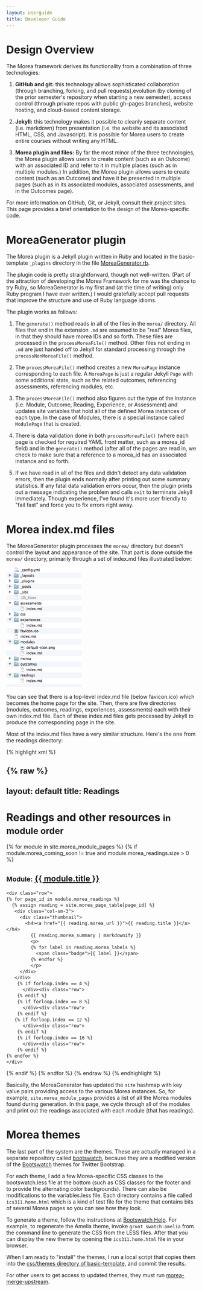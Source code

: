 ```yaml
---
layout: userguide
title: Developer Guide
---
```


# Design Overview

The Morea framework derives its functionality from a combination of three technologies:

  1. **GitHub and git:**  this technology allows sophisticated collaboration (through branching, forking, and pull requests),evolution (by cloning of the prior semester's repository when starting a new semester), access control (through private repos with public gh-pages branches), website hosting, and cloud-based content storage.
     
  2. **Jekyll:** this technology makes it possible to cleanly separate content (i.e. markdown) from presentation (i.e. the website and its associated HTML, CSS, and Javascript). It is possible for Morea users to create entire courses without writing any HTML. 
  
  3. **Morea plugin and files:** By far the most minor of the three technologies, the Morea plugin allows users to create content (such as an Outcome) with an associated ID and refer to it in multiple places (such as in multiple modules.) In addition, the Morea plugin allows users to create content (such as an Outcome) and have it be presented in multiple pages (such as in its associated modules, associated assessments, and in the Outcomes page). 
  
For more information on GitHub, Git, or Jekyll, consult their project sites.  This page provides a brief orientation to the design of the Morea-specific code.
 
# MoreaGenerator plugin

The Morea plugin is a Jekyll plugin written in Ruby and located in the basic-template `_plugins` directory in the file [MoreaGenerator.rb](https://github.com/morea-framework/basic-template/blob/master/src/_plugins/MoreaGenerator.rb).

The plugin code is pretty straightforward, though not well-written.  (Part of the attraction of developing the Morea Framework for me was the chance to try Ruby, so MoreaGenerator is my first and (at the time of writing) only Ruby program I have ever written.) I would gratefully accept pull requests that improve the structure and use of Ruby language idioms. 

The plugin works as follows:

  1. The `generate()` method reads in all of the files in the `morea/` directory.  All files that end in the extension `.md` are assumed to be "real" Morea files, in that they should have morea IDs and so forth. These files are processed in the `processMoreaFile()` method.  Other files not ending in `.md` are just handed off to Jekyll for standard processing through the `processNonMoreaFile()` method.
  
  2. The `processMoreaFile()` method creates a new `MoreaPage` instance corresponding to each file. A `MoreaPage` is just a regular Jekyll `Page` with some additional state, such as the related outcomes, referencing assessments, referencing modules, etc. 
  
  3. The `processMoreaFile()` method also figures out the type of the instance (i.e. Module, Outcome, Reading, Experience, or Assessment) and updates site variables that hold all of the defined Morea instances of each type.  In the case of Modules, there is a special instance called `ModulePage` that is created. 
  
  4. There is data validation done in both `processMoreaFile()` (where each page is checked for required YAML front matter, such as a morea_id field) and in the `generate()` method (after all of the pages are read in, we check to make sure that a reference to a morea_id has an associated instance and so forth.  
  
  5. If we have read in all of the files and didn't detect any data validation errors, then the plugin ends normally after printing out some summary statistics.  If any fatal data validation errors occur, then the plugin prints out a message indicating the problem and calls `exit` to terminate Jekyll immediately.   Though experience, I've found it's more user friendly to "fail fast" and force you to fix errors right away. 
  
# Morea index.md files

The MoreaGenerator plugin processes the `morea/` directory but doesn't control the layout and appearance of the site.   That part is done outside the `morea/` directory, primarily through a set of index.md files illustrated below:
 
 <img src="images/basic-template-src-directory.png" width="200px" class="img-responsive"/>

You can see that there is a top-level index.md file (below favicon.ico) which becomes the home page for the site.  Then, there are five directories (modules, outcomes, readings, experiences, assessments) each with their own index.md file.  Each of these index.md files gets processed by Jekyll to produce the corresponding page in the site. 

Most of the index.md files have a very similar structure. Here's the one from the readings directory:

{% highlight xml %}

{% raw %}
---
layout: default
title: Readings
---

<div class="container">
  <h1>Readings and other resources <small>in module order</small></h1>
</div>

{% for module in site.morea_module_pages %}
{% if module.morea_coming_soon != true and module.morea_readings.size > 0 %}
<div class="{% cycle 'section-background-1', 'section-background-2' %}">
  <div class="container">
    <h2><small>Module:</small> <a href="{{ site.baseurl }}{{ module.module_page.url }}">{{ module.title }}</a></h2>

    <div class="row">
    {% for page_id in module.morea_readings %}
      {% assign reading = site.morea_page_table[page_id] %}
       <div class="col-sm-3">
         <div class="thumbnail">
           <h4><a href="{{ reading.morea_url }}">{{ reading.title }}</a></h4>
             {{ reading.morea_summary | markdownify }}
             <p>
             {% for label in reading.morea_labels %}
               <span class="badge">{{ label }}</span>
             {% endfor %}
             </p>
         </div>
       </div>
        {% if forloop.index == 4 %}
          </div><div class="row">
        {% endif %}
        {% if forloop.index == 8 %}
          </div><div class="row">
        {% endif %}
       {% if forloop.index == 12 %}
          </div><div class="row">
        {% endif %}
        {% if forloop.index == 16 %}
          </div><div class="row">
        {% endif %}
    {% endfor %}
    </div>
  </div>
</div>
{% endif %}
{% endfor %}
{% endraw %}
{% endhighlight %}

Basically, the MoreaGenerator has updated the `site` hashmap with key value pairs providing access to the various Morea instances. So, for example, `site.morea_module_pages` provides a list of all the Morea modules found during generation.  In this page, we cycle through all of the modules and print out the readings associated with each module (that has readings).

# Morea themes

The last part of the system are the themes.  These are actually managed in a separate repository called [bootswatch](https://github.com/morea-framework/bootswatch), because they are a modified version of the [Bootswatch](http://bootswatch.com/) themes for Twitter Bootstrap.
 
 For each theme, I add a few Morea-specific CSS classes to the bootswatch.less file at the bottom (such as CSS classes for the footer and to provide the alternating color backgrounds).  There can also be modifications to the variables.less file. Each directory contains a file called `ics311.home.html` which is a kind of test file for the theme that contains bits of several Morea pages so you can see how they look. 
 
To generate a theme, follow the instructions at [Bootswatch Help](http://bootswatch.com/help/).  For example, to regenerate the Amelia theme, invoke `grunt swatch:amelia` from the command line to generate the CSS from the LESS files. After that you can display the new theme by opening the `ics311.home.html` file in your browser.

When I am ready to "install" the themes, I run a local script that copies them into the [css/themes directory of basic-template](https://github.com/morea-framework/basic-template/tree/master/src/css/themes), and commit the results. 

For other users to get access to updated themes, they must run [morea-merge-upstream](https://github.com/morea-framework/scripts/blob/master/morea-merge-upstream.sh).

 
 

 
 
  

    
    

